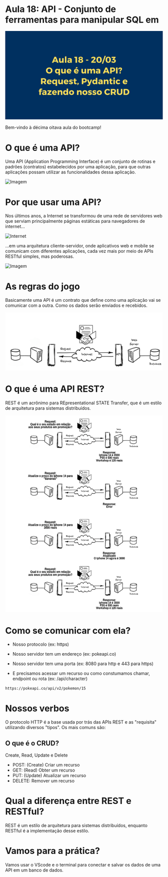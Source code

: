 # Aula 18: API - Conjunto de ferramentas para manipular SQL em 

![imagem_01](./pics/1.jpg)

Bem-vindo à décima oitava aula do bootcamp!

# O que é uma API?

Uma API (Application Programming  Interface) é um conjunto de rotinas e padrões (contratos) estabelecidos por uma aplicação, para que outras aplicações possam utilizar as funcionalidades dessa aplicação.

![Imagem](assets/server-server.png)

# Por que usar uma API?

Nos últimos anos, a Internet se transformou de uma rede de servidores web que serviam principalmente páginas estáticas para navegadores de internet...

![Internet](https://thefloppydisk.files.wordpress.com/2013/05/web10.png?w=1248)

...em uma arquitetura cliente-servidor, onde aplicativos web e mobile se comunicam com diferentes aplicações, cada vez mais por meio de APIs RESTful simples, mas poderosas.

![Imagem](https://thefloppydisk.files.wordpress.com/2013/05/web20.png?w=1245)

# As regras do jogo

Basicamente uma API é um contrato que define como uma aplicação vai se comunicar com a outra. Como os dados serão enviados e recebidos.

![Contrato](pics/contract.png)

# O que é uma API REST?

REST é um acrônimo para REpresentational STATE Transfer, que é um estilo de arquitetura para sistemas distribuídos.

![Rest](pics/apirest.png)

# Como se comunicar com ela?

- Nosso protocolo (ex: https)

- Nosso servidor tem um endereço (ex: pokeapi.co)

- Nosso servidor tem uma porta (ex: 8080 para http e 443 para https)

- E precisamos acessar um recurso ou como constumamos chamar, endpoint ou rota (ex: /api/character)

``` 
https://pokeapi.co/api/v2/pokemon/15
```

# Nossos verbos

O protocolo HTTP é a base usada por trás das APIs REST e as "requisita" utilizando diversos "tipos". Os mais comuns são:

## O que é o CRUD? 

Create, Read, Update e Delete

- POST: (Create) Criar um recurso
- GET: (Read) Obter um recurso
- PUT: (Update) Atualizar um recurso
- DELETE: Remover um recurso

# Qual a diferença entre REST e RESTful?

REST é um estilo de arquitetura para sistemas distribuídos, enquanto RESTful é a implementação desse estilo.

# Vamos para a prática?

Vamos usar o VScode e o terminal para conectar e salvar os dados de uma API em um banco de dados.